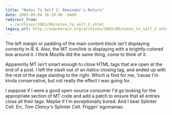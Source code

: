 ```yaml
---
title: "Notes To Self 2: Reminder's Return"
date: 2003-09-04 16:19:00 -0400
redirect_from:
  - /archives/2003/09/notes_to_self_2.shtml
legacy_url: http://seankerwin.org/archives/2003/09/notes_to_self_2.shtml
---
```

The left margin or padding of the main content block isn't displaying correctly in IE 6. Also, the MT icon/link is displaying with a brightly-colored box around it. I think Mozilla did the same thing, come to think of it.

Apparently MT isn't smart enough to close HTML tags that are open at the end of a post. I left the slash out of an italics-closing tag, and ended up with the rest of the page slanting to the right. Which is find for me, 'cause I'm kinda conservative, but not really the effect I was going for.

I suppose if I were a good open-source consumer I'd go looking for the appropriate section of MT code and add a patch to ensure that all entries close all their tags. Maybe if I'm exceptionally bored. And I beat Splinter Cell. Err, _Tom Clancy's_ Splinter Cell. Friggin' egomaniac.
